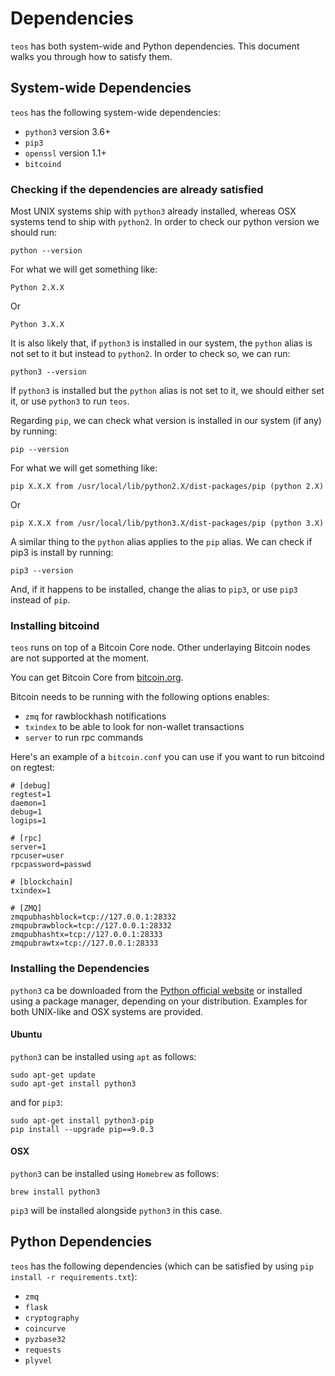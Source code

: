 # Dependencies

`teos` has both system-wide and Python dependencies. This document walks you through how to satisfy them.

## System-wide Dependencies

`teos` has the following system-wide dependencies:

- `python3` version 3.6+
- `pip3`
- `openssl` version 1.1+
- `bitcoind`

### Checking if the dependencies are already satisfied

Most UNIX systems ship with `python3` already installed, whereas OSX systems tend to ship with `python2`. In order to check our python version we should run:

	python --version

For what we will get something like:

	Python 2.X.X
	
Or
	
	Python 3.X.X
	
It is also likely that, if `python3` is installed in our system, the `python` alias is not set to it but instead to `python2`. In order to check so, we can run:

	python3 --version

If `python3` is installed but the `python` alias is not set to it, we should either set it, or use `python3` to run `teos`.

Regarding `pip`, we can check what version is installed in our system (if any) by running:

	pip --version

For what we will get something like:

	pip X.X.X from /usr/local/lib/python2.X/dist-packages/pip (python 2.X)
	
Or

	pip X.X.X from /usr/local/lib/python3.X/dist-packages/pip (python 3.X)

A similar thing to the `python` alias applies to the `pip` alias. We can check if pip3 is install by running:

	pip3 --version
	
And, if it happens to be installed, change the alias to `pip3`, or use `pip3` instead of `pip`.

### Installing bitcoind

`teos` runs on top of a Bitcoin Core node. Other underlaying Bitcoin nodes are not supported at the moment. 

You can get Bitcoin Core from [bitcoin.org](https://bitcoin.org/en/download).

Bitcoin needs to be running with the following options enables:

- `zmq` for rawblockhash notifications
- `txindex` to be able to look for non-wallet transactions
- `server` to run rpc commands

Here's an example of a `bitcoin.conf` you can use if you want to run bitcoind on regtest:

```
# [debug]
regtest=1
daemon=1
debug=1
logips=1

# [rpc]
server=1
rpcuser=user
rpcpassword=passwd

# [blockchain]
txindex=1

# [ZMQ]
zmqpubhashblock=tcp://127.0.0.1:28332
zmqpubrawblock=tcp://127.0.0.1:28332
zmqpubhashtx=tcp://127.0.0.1:28333
zmqpubrawtx=tcp://127.0.0.1:28333
```

### Installing the Dependencies

`python3` ca be downloaded from the [Python official website](https://www.python.org/downloads/) or installed using a package manager, depending on your distribution. Examples for both UNIX-like and OSX systems are provided.

#### Ubuntu

`python3` can be installed using `apt` as follows:

	sudo apt-get update
	sudo apt-get install python3
	
and for `pip3`:

	sudo apt-get install python3-pip
	pip install --upgrade pip==9.0.3
	
#### OSX

`python3` can be installed using `Homebrew` as follows:
	
	brew install python3

`pip3` will be installed alongside `python3` in this case.

## Python Dependencies

`teos` has the following dependencies (which can be satisfied by using `pip install -r requirements.txt`):

- `zmq`
- `flask`
- `cryptography`
- `coincurve`
- `pyzbase32`
- `requests`
- `plyvel`

